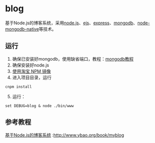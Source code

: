 # blog
基于Node.js的博客系统，采用[node.js](http://www.ybao.org/book/nodejs)、[ejs](http://www.ybao.org/book/ejs)、[express](http://www.ybao.org/book/express)、[mongodb](http://www.ybao.org/book/mongodb)、[node-mongodb-native](http://www.ybao.org/book/mongodb/2941.html)等技术。

## 运行

1. 确保已安装好mongodb，使用缺省端口，教程：[mongodb教程](http://www.ybao.org/book/mongodb)
2. 确保安装好node.js
3. [使用淘宝 NPM 镜像](http://www.ybao.org/book/nodejs/2956.html)
4. 进入项目目录，运行 
```
cnpm install
```
5. 运行：
```
set DEBUG=blog & node ./bin/www
```

## 参考教程

[基于Node.js的博客系统](http://www.ybao.org/book/myblog) :http://www.ybao.org/book/myblog
